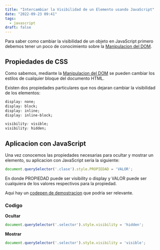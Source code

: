 ```yaml
---
title: "Intercambiar la Visibilidad de un Elemento usando JavaScript"
date: "2022-09-23 09:41"
tags: 
  - javascript
draft: false
---
```

Para saber como cambiar la visibilidad de un objeto en JavaScript primero debemos tener un poco de conocimiento sobre la [Manipulacion del DOM](notes/Manipulacion%20del%20DOM.md).

## Propiedades de CSS
Como sabemos, mediante la [Manipulacion del DOM](notes/Manipulacion%20del%20DOM.md) se pueden cambiar los estilos de cualquier bloque del documento HTML.

Existen dos propiedades particulares que nos dejaran cambiar la visibilidad de los elementos:

```CSS {title='Propiedad display'}
display: none;
display: block;
display: inline;
display: inline-block;
```

```CSS {title='Propiedad visibility'}
visibility: visible;
visibility: hidden;
```

## Aplicacion con JavaScript
Una vez conocemos las propiedades necesarias para ocultar y mostrar un elemento, su aplicacion con JavaScript seria la siguiente:

```JavaScript
document.querySelector('.clase').style.PROPIEDAD = 'VALOR';
```

En donde PROPIEDAD puede ser visibility o display y VALOR puede ser cualquiera de los valores respectivos para la propiedad.

Aqui hay un [codepen de demostracion](https://codepen.io/Jaimayal/pen/ZEoXxYB) que podria ser relevante.

### Codigo 
**Ocultar**
```JavaScript
document.querySelector('.selector').style.visibility = 'hidden';
```

**Mostrar**
```JavaScript
document.querySelector('.selector').style.visibility = 'visible';
```